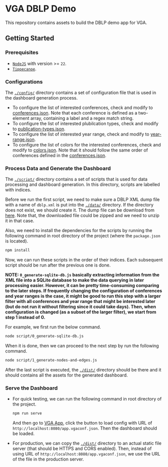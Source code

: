 # VGA DBLP Demo

This repository contains assets to build the DBLP demo app for VGA.

## Getting Started

### Prerequisites

- [`NodeJS`](https://nodejs.org/) with version >= `22`.
- [`Tippecanoe`](https://github.com/mapbox/tippecanoe).

### Configurations

The [`./config/`](./config/) directory contains a set of configuration file that
is used in the dashboard generation process.

- To configure the list of interested conferences, check and modify to
  [conferences.json](./config/conferences.json). Note that each conference is
  defined as a two-element array, containing a label and a regex match string.
- To configure the list of interested plubilcation types, check and modify to
  [publication-types.json](./config/publication-types.json).
- To configure the list of interested year range, check and modify to
  [year-range.json](./config/year-range.json).
- To configure the list of colors for the interested conferences, check and
  modify to [colors.json](./config/colors.json). Note that it should follow the
  same order of conferences defined in the
  [conferences.json](./config/conferences.json).

### Process Data and Generate the Dashboard

The [`./script/`](./script/) directory contains a set of scripts that is used
for data processing and dashboard generation. In this directory, scripts are
labelled with indices.

Before we run the first script, we need to make sure a DBLP XML dump file with a
name of `dblp.xml` is put into the [`./data/`](./data/) directory. If the
directory does not exist, we should create it. The dump file can be download
from [here](https://dblp.org/xml/). Note that, the downloaded file could be
zipped and we need to unzip it in that case.

Also, we need to install the dependencies for the scripts by running the
following command in root directory of the project (where the `package.json` is
located).

```sh
npm install
```

Now, we can run these scripts in the order of their indices. Each subsequent
script should be run after the previous one is done.

**NOTE: `0_generate-sqlite-db.js` basically extracting information from the XML
file into a SQLite database to make the data querying in later processing
easier. However, it can be pretty time-consuming comparing to the later steps.
If frequently changing the configuration of conferences and year ranges is the
case, it might be good to run this step with a larger filter with all
conferences and year range that might be interested later (but do not run it
without filtering since it could take days). Then, when configuration is changed
(as a subset of the larger filter), we start from step 1 instead of 0.**

For example, we first run the below command.

```sh
node script/0_generate-sqlite-db.js
```

When it is done, then we can proceed to the next step by run the following
command.

```sh
node script/1_generate-nodes-and-edges.js
```

After the last script is executed, the [`./dist/`](./dist/) directory should be
there and it should contains all the assets for the generated dashboard.

### Serve the Dashboard

- For quick testing, we can run the following command in root directory of the
  project.
  ```sh
  npm run serve
  ```
  And then go to [VGA App](https://vga-team.github.io/app/), click the button to
  load config with URL of `http://localhost:8080/app.vgaconf.json`. Then the
  dashboard should be loaded.

- For production, we can copy the [`./dist/`](./dist/) directory to an actual
  static file server (that should be HTTPS and CORS enabled). Then, instead of
  using URL of `http://localhost:8080/app.vgaconf.json`, we use the URL of the
  file in the production server.

